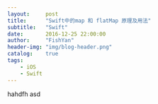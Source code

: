 ```yaml
---
layout:     post
title:      "Swift中的map 和 flatMap 原理及用法"
subtitle:   "Swift"
date:       2016-12-25 22:00:00
author:     "FishYan"
header-img: "img/blog-header.png" 
catalog:    true
tags:
    - iOS
    - Swift
---
```


hahdfh asd 